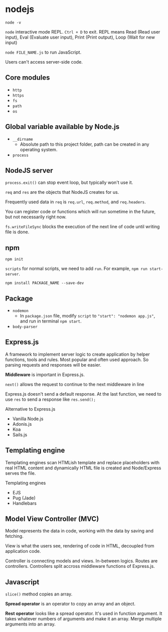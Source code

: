# nodejs

`node -v`

`node` interactive mode REPL. `Ctrl + D` to exit. REPL means Read (Read user input), Eval (Evaluate user input), Print (Print output), Loop (Wait for new input)

`node FILE_NAME.js` to run JavaScript.

Users can't access server-side code.

## Core modules

- `http`
- `https`
- `fs`
- `path`
- `os`

## Global variable available by Node.js

- `__dirname`
  - Absolute path to this project folder, path can be created in any operating system.
- `process`

## NodeJS server

`process.exit()` can stop event loop, but typically won't use it.

`req` and `res` are the objects that NodeJS creates for us.

Frequently used data in `req` is `req.url`, `req.method`, and `req.headers`.

You can register code or functions which will run sometime in the future, but not necessarily right now.

`fs.writeFileSync` blocks the execution of the next line of code until writing file is done. 

## npm

`npm init`

`scripts` for normal scripts, we need to add `run`. For example, `npm run start-server`.

`npm install PACKAGE_NAME --save-dev`

## Package

- `nodemon`
  - In `package.json` file, modify `script` to `"start": "nodemon app.js"`, and run in terminal `npm start`.
- `body-parser`

## Express.js

A framework to implement server logic to create application by helper functions, tools and rules. Most popular and often used approach. So parsing requests and responses will be easier.

**Middleware** is important in Express.js.

`next()` allows the request to continue to the next middleware in line

Express.js doesn't send a default response. At the last function, we need to use `res` to send a response like `res.send();`

Alternative to Express.js

- Vanilla Node.js
- Adonis.js
- Koa
- Sails.js

## Templating engine

Templating engines scan HTMLish template and replace placeholders with real HTML content and dynamically HTML file is created and Node/Express serves the file.

Templating engines
- EJS
- Pug (Jade)
- Handlebars

## Model View Controller (MVC)

Model represents the data in code, working with the data by saving and fetching.

View is what the users see, rendering of code in HTML, decoupled from application code.

Controller is connecting models and views. In-between logics. Routes are controllers. Controllers split accross middleware functions of Express.js.

## Javascript

`slice()` method copies an array.

**Spread operator** is an operator to copy an array and an object.

**Rest operator** looks like a spread operator. It's used in function argument. It takes whatever numbers of arguments and make it an array. Merge multiple arguments into an array.